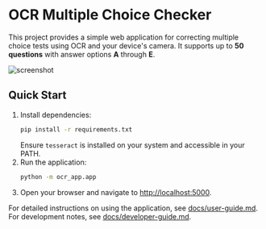 # OCR Multiple Choice Checker

This project provides a simple web application for correcting multiple choice tests using OCR and your device's camera. It supports up to **50 questions** with answer options **A** through **E**.

![screenshot](docs/screenshot.png)

## Quick Start

1. Install dependencies:
   ```bash
   pip install -r requirements.txt
   ```
   Ensure `tesseract` is installed on your system and accessible in your PATH.
2. Run the application:
   ```bash
   python -m ocr_app.app
   ```
3. Open your browser and navigate to [http://localhost:5000](http://localhost:5000).

For detailed instructions on using the application, see [docs/user-guide.md](docs/user-guide.md).
For development notes, see [docs/developer-guide.md](docs/developer-guide.md).
